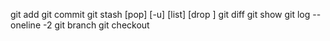 git add
git commit
git stash [pop] [-u] [list] [drop <stash>]
git diff
git show
git log --oneline -2
git branch <branch>
git checkout <branch>
